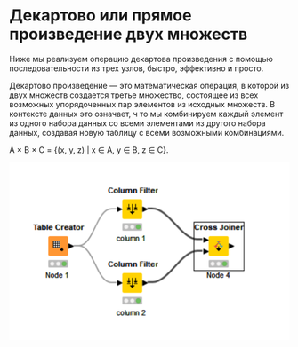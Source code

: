 # Декартово или прямое произведение двух множеств
Ниже мы реализуем операцию декартова произведения с помощью последовательности из трех узлов, быстро, эффективно и просто.

Декартово произведение — это математическая операция, в которой из двух множеств создается третье множество, 
состоящее из всех возможных упорядоченных пар элементов из исходных множеств. В контексте данных это означает, ч
то мы комбинируем каждый элемент из одного набора данных со всеми элементами из другого набора данных, создавая новую таблицу с всеми возможными комбинациями.

A × B × C = {(x, y, z) | x ∈ A, y ∈ B, z ∈ C}.

![дек](./Декартово_произв.PNG)
